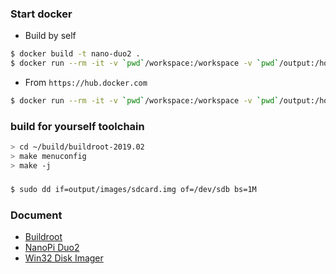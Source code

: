 ### Start docker

- Build by self

```bash
$ docker build -t nano-duo2 .
$ docker run --rm -it -v `pwd`/workspace:/workspace -v `pwd`/output:/home/deploy/build/buildroot-2019.05.1/output nano-duo2:latest
```

- From `https://hub.docker.com`

```bash
$ docker run --rm -it -v `pwd`/workspace:/workspace -v `pwd`/output:/home/deploy/build/buildroot-2019.05.1/output chonglou/nano-duo2:latest
```

### build for yourself toolchain

```bash
> cd ~/build/buildroot-2019.02
> make menuconfig 
> make -j
```

### 

```bash
$ sudo dd if=output/images/sdcard.img of=/dev/sdb bs=1M
```

### Document

- [Buildroot](https://buildroot.org/downloads/manual/manual.html)
- [NanoPi Duo2](http://wiki.friendlyarm.com/wiki/index.php/NanoPi_Duo2)
- [Win32 Disk Imager](https://sourceforge.net/projects/win32diskimager/)
